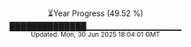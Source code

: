<p align="center">
⏳Year Progress (49.52 %)<br>
██████████████▁▁▁▁▁▁▁▁▁▁▁▁▁▁▁▁ <br>
<sub>Updated: Mon, 30 Jun 2025 18:04:01 GMT</sub>
</p>

